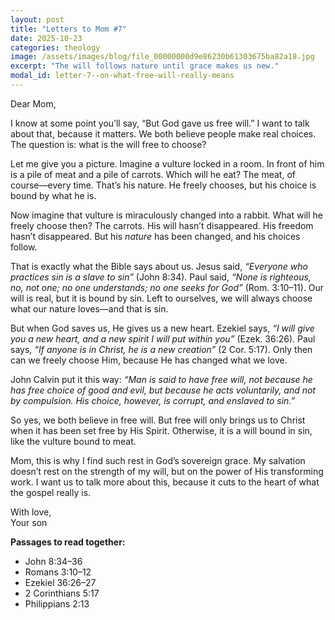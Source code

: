 ```yaml
---
layout: post
title: "Letters to Mom #7"
date: 2025-10-23
categories: theology
image: /assets/images/blog/file_00000000d9e86230b61303675ba82a18.jpg
excerpt: "The will follows nature until grace makes us new."
modal_id: letter-7--on-what-free-will-really-means
---
```

Dear Mom,

I know at some point you’ll say, “But God gave us free will.” I want to talk about that, because it matters. We both believe people make real choices. The question is: what is the will free to choose?

Let me give you a picture. Imagine a vulture locked in a room. In front of him is a pile of meat and a pile of carrots. Which will he eat? The meat, of course—every time. That’s his nature. He freely chooses, but his choice is bound by what he is.

Now imagine that vulture is miraculously changed into a rabbit. What will he freely choose then? The carrots. His will hasn’t disappeared. His freedom hasn’t disappeared. But his *nature* has been changed, and his choices follow.

That is exactly what the Bible says about us. Jesus said, *“Everyone who practices sin is a slave to sin”* (John 8:34). Paul said, *“None is righteous, no, not one; no one understands; no one seeks for God”* (Rom. 3:10–11). Our will is real, but it is bound by sin. Left to ourselves, we will always choose what our nature loves—and that is sin.

But when God saves us, He gives us a new heart. Ezekiel says, *“I will give you a new heart, and a new spirit I will put within you”* (Ezek. 36:26). Paul says, *“If anyone is in Christ, he is a new creation”* (2 Cor. 5:17). Only then can we freely choose Him, because He has changed what we love.

John Calvin put it this way: *“Man is said to have free will, not because he has free choice of good and evil, but because he acts voluntarily, and not by compulsion. His choice, however, is corrupt, and enslaved to sin.”*

So yes, we both believe in free will. But free will only brings us to Christ when it has been set free by His Spirit. Otherwise, it is a will bound in sin, like the vulture bound to meat.

Mom, this is why I find such rest in God’s sovereign grace. My salvation doesn’t rest on the strength of my will, but on the power of His transforming work. I want us to talk more about this, because it cuts to the heart of what the gospel really is.

With love,  
Your son

**Passages to read together:**  
- John 8:34–36  
- Romans 3:10–12  
- Ezekiel 36:26–27  
- 2 Corinthians 5:17  
- Philippians 2:13

